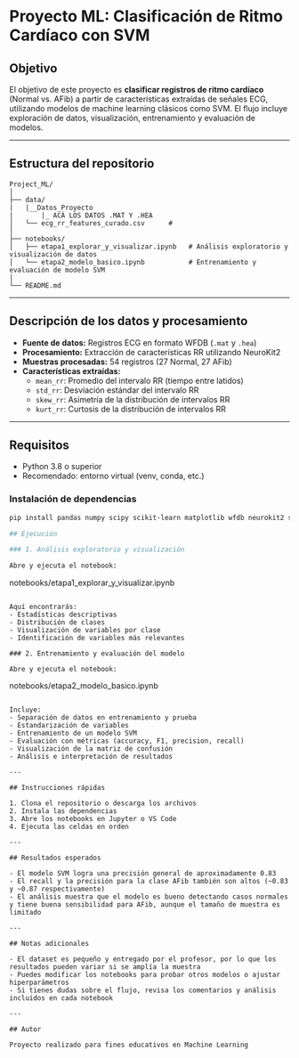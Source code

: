 # Proyecto ML: Clasificación de Ritmo Cardíaco con SVM

## Objetivo

El objetivo de este proyecto es **clasificar registros de ritmo cardíaco** (Normal vs. AFib) a partir de características extraídas de señales ECG, utilizando modelos de machine learning clásicos como SVM. El flujo incluye exploración de datos, visualización, entrenamiento y evaluación de modelos.

---

## Estructura del repositorio

```
Project_ML/
│
├── data/
|   |__Datos_Proyecto
|       |_ ACÁ LOS DATOS .MAT Y .HEA
│   └── ecg_rr_features_curado.csv      # 
│
├── notebooks/
│   ├── etapa1_explorar_y_visualizar.ipynb   # Análisis exploratorio y visualización de datos
│   └── etapa2_modelo_basico.ipynb           # Entrenamiento y evaluación de modelo SVM
│
└── README.md
```

---

## Descripción de los datos y procesamiento

- **Fuente de datos:** Registros ECG en formato WFDB (`.mat` y `.hea`)
- **Procesamiento:** Extracción de características RR utilizando NeuroKit2 
- **Muestras procesadas:** 54 registros (27 Normal, 27 AFib)
- **Características extraídas:**
  - `mean_rr`: Promedio del intervalo RR (tiempo entre latidos)
  - `std_rr`: Desviación estándar del intervalo RR
  - `skew_rr`: Asimetría de la distribución de intervalos RR
  - `kurt_rr`: Curtosis de la distribución de intervalos RR

---

## Requisitos

- Python 3.8 o superior
- Recomendado: entorno virtual (venv, conda, etc.)

### Instalación de dependencias

```bash
pip install pandas numpy scipy scikit-learn matplotlib wfdb neurokit2 seaborn

## Ejecución

### 1. Análisis exploratorio y visualización

Abre y ejecuta el notebook:

```
notebooks/etapa1_explorar_y_visualizar.ipynb
```

Aquí encontrarás:
- Estadísticas descriptivas
- Distribución de clases
- Visualización de variables por clase
- Identificación de variables más relevantes

### 2. Entrenamiento y evaluación del modelo

Abre y ejecuta el notebook:

```
notebooks/etapa2_modelo_basico.ipynb
```

Incluye:
- Separación de datos en entrenamiento y prueba
- Estandarización de variables
- Entrenamiento de un modelo SVM
- Evaluación con métricas (accuracy, F1, precision, recall)
- Visualización de la matriz de confusión
- Análisis e interpretación de resultados

---

## Instrucciones rápidas

1. Clona el repositorio o descarga los archivos
2. Instala las dependencias
3. Abre los notebooks en Jupyter o VS Code
4. Ejecuta las celdas en orden

---

## Resultados esperados

- El modelo SVM logra una precisión general de aproximadamente 0.83
- El recall y la precisión para la clase AFib también son altos (~0.83 y ~0.87 respectivamente)
- El análisis muestra que el modelo es bueno detectando casos normales y tiene buena sensibilidad para AFib, aunque el tamaño de muestra es limitado

---

## Notas adicionales

- El dataset es pequeño y entregado por el profesor, por lo que los resultados pueden variar si se amplía la muestra
- Puedes modificar los notebooks para probar otros modelos o ajustar hiperparámetros
- Si tienes dudas sobre el flujo, revisa los comentarios y análisis incluidos en cada notebook

---

## Autor

Proyecto realizado para fines educativos en Machine Learning